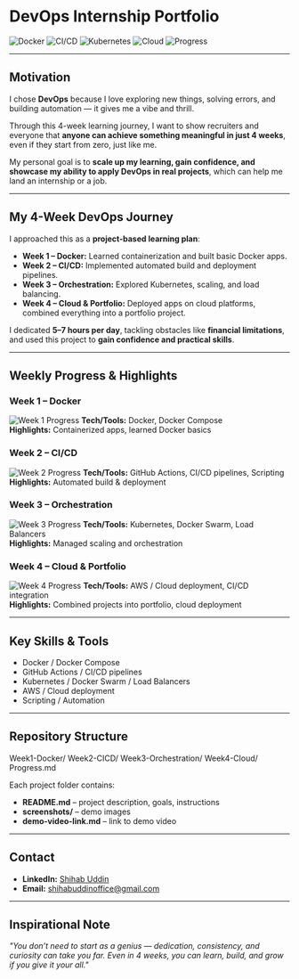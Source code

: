 # DevOps Internship Portfolio

![Docker](https://img.shields.io/badge/Docker-20.10-blue)
![CI/CD](https://img.shields.io/badge/CI/CD-GitHub%20Actions-green)
![Kubernetes](https://img.shields.io/badge/Kubernetes-1.27-blue)
![Cloud](https://img.shields.io/badge/Cloud-AWS-orange)
![Progress](https://img.shields.io/badge/Progress-0%25-brightgreen)


---

## Motivation

I chose **DevOps** because I love exploring new things, solving errors, and building automation — it gives me a vibe and thrill.  

Through this 4-week learning journey, I want to show recruiters and everyone that **anyone can achieve something meaningful in just 4 weeks**, even if they start from zero, just like me.  

My personal goal is to **scale up my learning, gain confidence, and showcase my ability to apply DevOps in real projects**, which can help me land an internship or a job.

---

## My 4-Week DevOps Journey

I approached this as a **project-based learning plan**:

- **Week 1 – Docker:** Learned containerization and built basic Docker apps.  
- **Week 2 – CI/CD:** Implemented automated build and deployment pipelines.  
- **Week 3 – Orchestration:** Explored Kubernetes, scaling, and load balancing.  
- **Week 4 – Cloud & Portfolio:** Deployed apps on cloud platforms, combined everything into a portfolio project.  

I dedicated **5–7 hours per day**, tackling obstacles like **financial limitations**, and used this project to **gain confidence and practical skills**.  

---

## Weekly Progress & Highlights

### Week 1 – Docker
![Week 1 Progress](https://img.shields.io/badge/Progress-100%25-brightgreen)
**Tech/Tools:** Docker, Docker Compose  
**Highlights:** Containerized apps, learned Docker basics

### Week 2 – CI/CD
![Week 2 Progress](https://img.shields.io/badge/Progress-90%25-yellow)
**Tech/Tools:** GitHub Actions, CI/CD pipelines, Scripting  
**Highlights:** Automated build & deployment

### Week 3 – Orchestration
![Week 3 Progress](https://img.shields.io/badge/Progress-80%25-orange)
**Tech/Tools:** Kubernetes, Docker Swarm, Load Balancers  
**Highlights:** Managed scaling and orchestration

### Week 4 – Cloud & Portfolio
![Week 4 Progress](https://img.shields.io/badge/Progress-70%25-red)
**Tech/Tools:** AWS / Cloud deployment, CI/CD integration  
**Highlights:** Combined projects into portfolio, cloud deployment

---

## Key Skills & Tools

- Docker / Docker Compose  
- GitHub Actions / CI/CD pipelines  
- Kubernetes / Docker Swarm / Load Balancers  
- AWS / Cloud deployment  
- Scripting / Automation  

---

## Repository Structure

Week1-Docker/
Week2-CICD/
Week3-Orchestration/
Week4-Cloud/
Progress.md



Each project folder contains:

- **README.md** – project description, goals, instructions  
- **screenshots/** – demo images  
- **demo-video-link.md** – link to demo video  

---

## Contact

- **LinkedIn:** [Shihab Uddin](https://www.linkedin.com/in/shihab369/)  
- **Email:** shihabuddinoffice@gmail.com  

---

## Inspirational Note

*"You don’t need to start as a genius — dedication, consistency, and curiosity can take you far. Even in 4 weeks, you can learn, build, and grow if you give it your all."*


